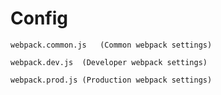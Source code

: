 # Config

	webpack.common.js 	(Common webpack settings)
  
	webpack.dev.js 	(Developer webpack settings)
  
	webpack.prod.js (Production webpack settings)
  
